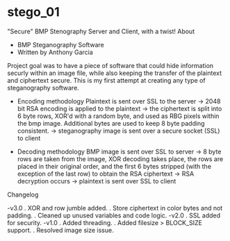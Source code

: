 # stego_01
"Secure" BMP Stenography Server and Client, with a twist!
About
- BMP Steganography Software
- Written by Anthony Garcia

Project goal was to have a piece of software that could hide information
securly within an image file, while also keeping the transfer of the
plaintext and ciphertext secure. This is my first attempt at creating any type
of steganography software.

- Encoding methodology
Plaintext is sent over SSL to the server -> 2048 bit RSA encoding is applied
  to the plaintext -> the ciphertext is split into 6 byte rows,
  XOR'd with a random byte, and used as RBG pixels within the bmp image.
Additional bytes are used to keep 8 byte padding consistent. -> steganography
image is sent over a secure socket (SSL) to client

- Decoding methodology
BMP image is sent over SSL to server -> 8 byte rows are taken from the
  image, XOR decoding takes place, the rows are placed in their original
order, and the first 6 bytes stripped (with the exception of the last row)
to obtain the RSA ciphertext -> RSA decryption occurs -> plaintext is sent
over SSL to client

Changelog

-v3.0
  . XOR and row jumble added.
  . Store ciphertext in color bytes and not padding.
  . Cleaned up unused variables and code logic.
-v2.0
  . SSL added for security.
-v1.0
  . Added threading.
  . Added filesize > BLOCK_SIZE support.
  . Resolved image size issue.
